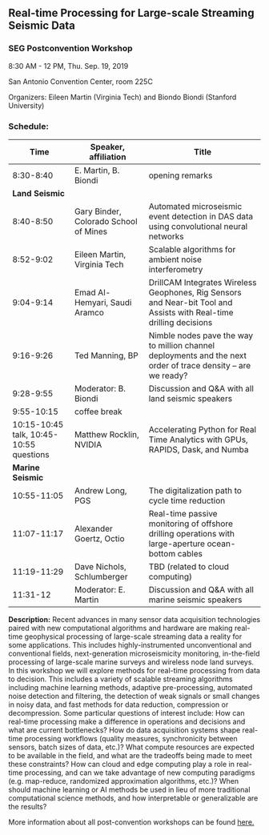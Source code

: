 
## Real-time Processing for Large-scale Streaming Seismic Data
### SEG Postconvention Workshop

8:30 AM - 12 PM, Thu. Sep. 19, 2019  

San Antonio Convention Center, room 225C

Organizers: Eileen Martin (Virginia Tech) and Biondo Biondi (Stanford University)

### Schedule:


| **Time**	|   **Speaker, affiliation**	     | **Title**		|
|-----------|-----------------------------|-------------------------|
| 8:30-8:40	|E. Martin, B. Biondi |	opening remarks                 |
|           **Land Seismic**                                        |
| 8:40-8:50	| Gary Binder, Colorado School of Mines| Automated microseismic event detection in DAS data using convolutional neural networks  |
| 8:52-9:02	| Eileen Martin, Virginia Tech| Scalable algorithms for ambient noise interferometry |
| 9:04-9:14	| Emad Al-Hemyari, Saudi Aramco     |	DrillCAM Integrates Wireless Geophones, Rig Sensors and Near-bit Tool and Assists with Real-time drilling decisions  |
| 9:16-9:26	| Ted Manning, BP	          | Nimble nodes pave the way to million channel deployments and the next order of trace density – are we ready? |
| 9:28-9:55	| Moderator: B. Biondi   | Discussion and Q&A with all land seismic speakers    |
| 9:55-10:15| coffee break                                                  |
|10:15-10:45 talk, 10:45-10:55 questions| Matthew Rocklin, NVIDIA     | Accelerating Python for Real Time Analytics with GPUs, RAPIDS, Dask, and Numba   |
|           **Marine Seismic**                                      |
|10:55-11:05| Andrew Long, PGS	          | The digitalization path to cycle time reduction      |
|11:07-11:17| Alexander Goertz, Octio	  | Real-time passive monitoring of offshore drilling operations with large-aperture ocean-bottom cables  |
|11:19-11:29| Dave Nichols, Schlumberger  |TBD (related to cloud computing) |
|11:31-12	| Moderator: E. Martin   | Discussion and Q&A with all marine seismic speakers    |


**Description:** Recent advances in many sensor data acquisition technologies paired with new computational algorithms and hardware are making real-time geophysical processing of large-scale streaming data a reality for some applications. This includes highly-instrumented unconventional and conventional fields, next-generation microseismicity monitoring, in-the-field processing of large-scale marine surveys and wireless node land surveys. In this workshop we will explore methods for real-time processing from data to decision. This includes a variety of scalable streaming algorithms including machine learning methods, adaptive pre-processing, automated noise detection and filtering, the detection of weak signals or small changes in noisy data, and fast methods for data reduction, compression or decompression. Some particular questions of interest include: How can real-time processing make a difference in operations and decisions and what are current bottlenecks? How do data acquisition systems shape real-time processing workflows (quality measures, synchronicity between sensors, batch sizes of data, etc.)? What compute resources are expected to be available in the field, and what are the tradeoffs being made to meet these constraints? How can cloud and edge computing play a role in real-time processing, and can we take advantage of new computing paradigms (e.g. map-reduce, randomized approximation algorithms, etc.)? When should machine learning or AI methods be used in lieu of more traditional computational science methods, and how interpretable or generalizable are the results?

More information about all post-convention workshops can be found [here.](https://seg.org/Annual-Meeting-2019/Education/Postconvention-Workshops)